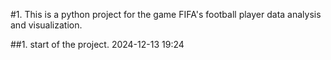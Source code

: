 #1. This is a python project for the game FIFA's football player data analysis and visualization.

##1. start of the project. 2024-12-13 19:24
